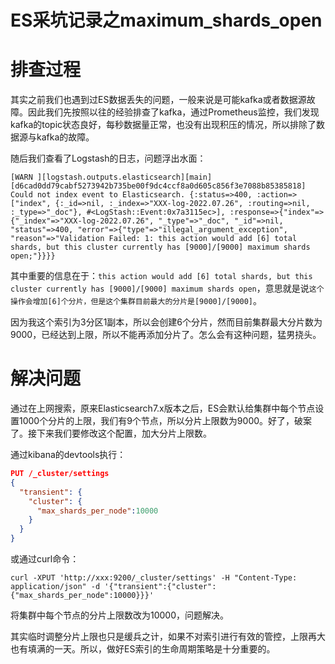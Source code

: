 # ES采坑记录之maximum_shards_open

# 排查过程

其实之前我们也遇到过ES数据丢失的问题，一般来说是可能kafka或者数据源故障。因此我们先按照以往的经验排查了kafka，通过Prometheus监控，我们发现kafka的topic状态良好，每秒数据量正常，也没有出现积压的情况，所以排除了数据源与kafka的故障。

随后我们查看了Logstash的日志，问题浮出水面：

```
[WARN ][logstash.outputs.elasticsearch][main][d6cad0dd79cabf5273942b735be00f9dc4ccf8a0d605c856f3e7088b85385818] Could not index event to Elasticsearch. {:status=>400, :action=>["index", {:_id=>nil, :_index=>"XXX-log-2022.07.26", :routing=>nil, :_type=>"_doc"}, #<LogStash::Event:0x7a3115ec>], :response=>{"index"=>{"_index"=>"XXX-log-2022.07.26", "_type"=>"_doc", "_id"=>nil, "status"=>400, "error"=>{"type"=>"illegal_argument_exception", "reason"=>"Validation Failed: 1: this action would add [6] total shards, but this cluster currently has [9000]/[9000] maximum shards open;"}}}}
```

其中重要的信息在于：`this action would add [6] total shards, but this cluster currently has [9000]/[9000] maximum shards open`，意思就是说`这个操作会增加[6]个分片，但是这个集群目前最大的分片是[9000]/[9000]`。

因为我这个索引为3分区1副本，所以会创建6个分片，然而目前集群最大分片数为9000，已经达到上限，所以不能再添加分片了。怎么会有这种问题，猛男挠头。

# 解决问题

通过在上网搜索，原来Elasticsearch7.x版本之后，ES会默认给集群中每个节点设置1000个分片的上限，我们有9个节点，所以分片上限数为9000。好了，破案了。接下来我们要修改这个配置，加大分片上限数。

通过kibana的devtools执行：

```json
PUT /_cluster/settings
{
  "transient": {
    "cluster": {
      "max_shards_per_node":10000
    }
  }
}
```

或通过curl命令：

```shell
curl -XPUT 'http://xxx:9200/_cluster/settings' -H "Content-Type: application/json" -d '{"transient":{"cluster":{"max_shards_per_node":10000}}}'
```

将集群中每个节点的分片上限数改为10000，问题解决。



其实临时调整分片上限也只是缓兵之计，如果不对索引进行有效的管控，上限再大也有填满的一天。所以，做好ES索引的生命周期策略是十分重要的。